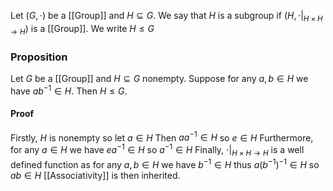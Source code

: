 Let $(G,\cdot)$ be a [[Group]] and $H\subseteq G$.
We say that $H$ is a subgroup if $(H,\cdot|_{H\times H\to H})$ is a [[Group]].
We write $H\leq G$
### Proposition
Let $G$ be a [[Group]] and $H\subseteq G$ nonempty.
Suppose for any $a,b\in H$ we have $ab^{-1}\in H$.
Then $H\leq G$.
#### Proof
Firstly, $H$ is nonempty so let $a\in H$
Then $aa^{-1}\in H$ so $e\in H$
Furthermore, for any $a\in H$ we have $ea^{-1}\in H$
so $a^{-1}\in H$
Finally, $\cdot|_{H\times H\to H}$ is a well defined function 
as for any $a,b\in H$ we have $b^{-1}\in H$ thus $a(b^{-1})^{-1}\in H$ 
so $ab\in H$
[[Associativity]] is then inherited. 